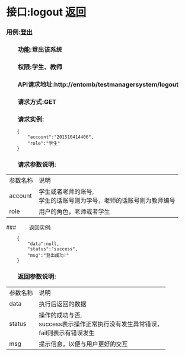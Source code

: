 # 接口:logout <a href="https://github.com/FateBerserker/is_analysis/tree/master/test6">返回</a>
### 用例:<a href="../用例/登录.md">登出</a>

### &nbsp;&nbsp;&nbsp;&nbsp;&nbsp;&nbsp;&nbsp;&nbsp;功能:登出该系统
### &nbsp;&nbsp;&nbsp;&nbsp;&nbsp;&nbsp;&nbsp;&nbsp;权限:学生、教师
### &nbsp;&nbsp;&nbsp;&nbsp;&nbsp;&nbsp;&nbsp;&nbsp;API请求地址:http://entomb/testmanagersystem/logout
### &nbsp;&nbsp;&nbsp;&nbsp;&nbsp;&nbsp;&nbsp;&nbsp;请求方式:GET
### &nbsp;&nbsp;&nbsp;&nbsp;&nbsp;&nbsp;&nbsp;&nbsp;请求实例:
	    {
			"account":"201510414406",
			"role":"学生"
	    }	
### &nbsp;&nbsp;&nbsp;&nbsp;&nbsp;&nbsp;&nbsp;&nbsp;请求参数说明:
<table cellspacing="0" style="width:600px;">
<tr>
	<td>参数名称</td>
	<td>说明</td>
</tr>
<tr>
	<td>account</td>
	<td>学生或者老师的账号,<br>学生的话账号则为学号，老师的话账号则为教师编号</td>
</tr>
<tr>
	<td>role</td>
	<td>用户的角色，老师或者学生</td>
</tr>
</table>
### &nbsp;&nbsp;&nbsp;&nbsp;&nbsp;&nbsp;&nbsp;&nbsp;返回实例:

	    {
			"data":null,
			"status":"success",
			"msg":"登出成功!"
		}

### &nbsp;&nbsp;&nbsp;&nbsp;&nbsp;&nbsp;&nbsp;&nbsp;返回参数说明:
<table cellspacing="0" style="width:600px;">
<tr>
	<td>参数名称</td>
	<td>说明</td>
</tr>
<tr>
	<td>data</td>
	<td>执行后返回的数据</td>
</tr>
<tr>
	<td>status</td>
	<td>操作的成功与否,<br>
	success表示操作正常执行没有发生异常错误，<br>
	fail则表示有错误发生</td>
</tr>
<tr>
	<td>msg</td>
	<td>提示信息，以便与用户更好的交互</td>
</tr>
</table>